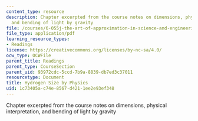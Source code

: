 ```yaml
---
content_type: resource
description: Chapter excerpted from the course notes on dimensions, physical interpretation,
  and bending of light by gravity
file: /courses/6-055j-the-art-of-approximation-in-science-and-engineering-spring-2008/1c73405ac74e8567d4211ee2e93ef348_apr04b.pdf
file_type: application/pdf
learning_resource_types:
- Readings
license: https://creativecommons.org/licenses/by-nc-sa/4.0/
ocw_type: OCWFile
parent_title: Readings
parent_type: CourseSection
parent_uid: 93972cdc-5ccd-7b9a-8839-db7ed3c37011
resourcetype: Document
title: Hydrogen Size by Physics
uid: 1c73405a-c74e-8567-d421-1ee2e93ef348
---
```

Chapter excerpted from the course notes on dimensions, physical interpretation, and bending of light by gravity